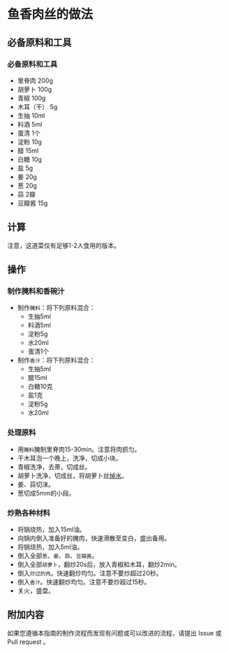 # 鱼香肉丝的做法

## 必备原料和工具

### 必备原料和工具

* 里脊肉 200g
* 胡萝卜 100g
* 青椒 100g
* 木耳（干） 5g
* 生抽 10ml
* 料酒 5ml
* 蛋清 1个
* 淀粉 10g
* 醋 15ml
* 白糖 10g
* 盐 5g
* 姜 20g
* 葱 20g
* 蒜 2瓣
* 豆瓣酱 15g

## 计算

注意，这道菜仅有足够1-2人食用的版本。

## 操作

### 制作腌料和香碗汁

* 制作`腌料`：将下列原料混合：
  * 生抽5ml
  * 料酒5ml
  * 淀粉5g
  * 水20ml
  * 蛋清1个
* 制作`香汁`：将下列原料混合：
  * 生抽5ml
  * 醋15ml
  * 白糖10克
  * 盐1克
  * 淀粉5g
  * 水20ml

### 处理原料

* 用`腌料`腌制里脊肉15-30min。注意将肉抓匀。
* 干木耳泡一个晚上，洗净，切成小块。
* 青椒洗净，去蒂，切成丝。
* 胡萝卜洗净，切成丝，将胡萝卜丝[焯水](https://baike.baidu.hk/item/%E7%84%AF%E6%B0%B4/5546193)。
* 姜、蒜切沫。
* 葱切成5mm的小段。

### 炒熟各种材料

* 将锅烧热，加入15ml油。
* 向锅内倒入准备好的腌肉，快速滑散至变白，盛出备用。
* 将锅烧热，加入5ml油。
* 倒入全部`葱`、`姜`、`蒜`、`豆瓣酱`。
* 倒入全部`胡萝卜`，翻炒20s后，放入青椒和木耳，翻炒2min。
* 倒入`炒过的肉`。快速翻炒均匀。注意不要炒超过20秒。
* 倒入`香汁`。快速翻炒均匀。注意不要炒超过15秒。
* 关火，盛盘。

## 附加内容

如果您遵循本指南的制作流程而发现有问题或可以改进的流程，请提出 Issue 或 Pull request 。
